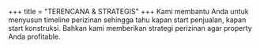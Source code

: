 +++
title = "TERENCANA & STRATEGIS"
+++
Kami membantu Anda untuk menyusun timeline perizinan sehingga tahu kapan start penjualan, kapan start konstruksi. Bahkan kami memberikan strategi perizinan agar property Anda profitable.

